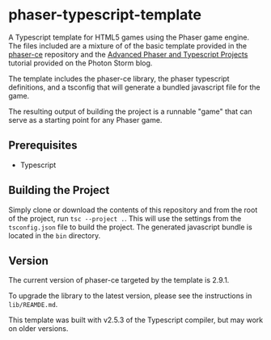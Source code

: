# phaser-typescript-template
A Typescript template for HTML5 games using the Phaser game engine. The files included are a mixture of of the basic template provided in the [phaser-ce](https://github.com/photonstorm/phaser-ce) repository and the [Advanced Phaser and Typescript Projects](http://www.photonstorm.com/phaser/advanced-phaser-and-typescript-projects) tutorial provided on the Photon Storm blog.

The template includes the phaser-ce library, the phaser typescript definitions, and a tsconfig that will generate a bundled javascript file for the game.

The resulting output of building the project is a runnable "game" that can serve as a starting point for any Phaser game.

## Prerequisites
* Typescript

## Building the Project
Simply clone or download the contents of this repository and from the root of the project, run `tsc --project .`. This will use the settings from the `tsconfig.json` file to build the project. The generated javascript bundle is located in the `bin` directory.

## Version
The current version of phaser-ce targeted by the template is 2.9.1.

To upgrade the library to the latest version, please see the instructions in `lib/REAMDE.md`.

This template was built with v2.5.3 of the Typescript compiler, but may work on older versions.
